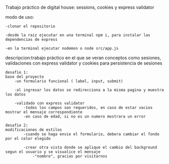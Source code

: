 Trabajo práctico de digital house: sessions, cookies y express validator

modo de uso:

    -clonar el repositorio
    
    -desde la raiz ejecutar en una terminal npm i, para instalar las dependencias de express

    -en la terminal ejecutar nodemon o node src/app.js

descripcion:trabajo práctico en el que se veran conceptos como sesiones, validaciones con express validator y cookies para persistencia de sesiones

    desafio 1:
    base del proyecto
        -un formulario funcional ( label, input, submit)
        
        -al ingresar los datos se redirecciona a la misma pagina y muestra los datos
        
        -validado con express validator
            -todos los campos son requeridos, en caso de estar vacios mostrar el mensaje correspondiente
            -en caso de edad, si no es un numero mostrara un error
    
    desafio 2:
    modificaciones de estilos
            -cuando se haga envie el formulario, debera cambiar el fondo por el color elegido
            
            -crear otra vista donde se aplique el cambio del background segun el usuario y se visualice el mensaje
                -"nombre", gracias por visitarnos 